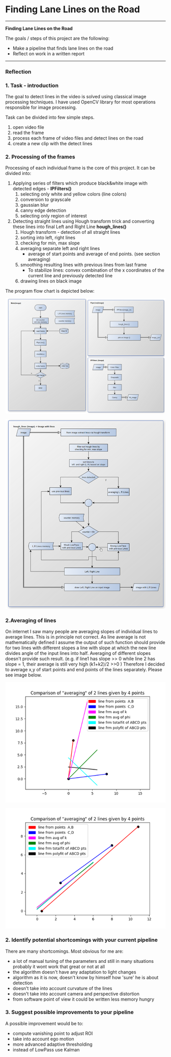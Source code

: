# **Finding Lane Lines on the Road** 



---

**Finding Lane Lines on the Road**

The goals / steps of this project are the following:
* Make a pipeline that finds lane lines on the road
* Reflect on work in a written report

---

### Reflection

### 1. Task - introduction

The goal to detect lines in the video is solved using classical image processing techniques. I have used OpenCV library for most operations responsible for image processing.

Task can be divided into few simple steps.

1. open video file
2. read the frame
3. process each frame of video files and detect lines on the road
4. create a new clip with the detect lines

### 2. Processing of the frames

Processing of each individual frame is the core of this project. It can be divided into:

1. Applying series of filters which produce black&white image with detected edges - **IPFilters()**
   1. selecting only white and yellow colors (line colors)
   2. conversion to grayscale
   3. gaussian blur
   4. canny edge detection
   5. selecting only region of interest
2. Detecting straight lines using Hough transform trick  and converting these lines into final Left and Right Line **hough_lines()**
   1. Hough transform - detection of all straight lines
   2. sorting into left, right lines
   3. checking for min, max slope
   4. averaging separate left and right lines
      - average of start points and average of end points. (see section averaging)
   5. smoothing resulting lines with previous lines from last frame
      - To stabilize lines: convex combination of the x coordinates of the current line and previously detected line
   6. drawing lines on black image

The program flow chart is depicted below:

!['flow diagram'](./documentation/flow_1.png)



!['hough_lines()'](./documentation/hough_lines.png)



### 2.Averaging of lines

On internet I saw many people are averaging slopes of individual lines to average lines. This is in principle not correct. As line average is not mathematically defined I assume the output of such function should provide for two lines with different slopes a line with slope at which the new line divides angle of the input lines into half. Averaging of different slopes doesn't provide such result. (e.g. if line1 has slope >> 0 while line 2 has slope = 1, their average is still very high (k1+k2)/2 >>0 ) Therefore I decided to average x,y of start points and end points of the lines separately. Please see image below.

![](./documentation/LineAveragingDisimilar.png)

![](./documentation/LineAveragingSimilar.png)




### 2. Identify potential shortcomings with your current pipeline

There are many shortcomings. Most obvious for me are:

- a lot of manual tuning of the parameters and still in many situations probably  it wont work that great or not at all
- the algorithm doesn't have any adaptation to light changes
- algorithm as it is now, doesn't know by himself how 'sure' he is about detection
- doesn't take into account curvature of the lines
- doesn't take into account camera and perspective distortion
- from software point of view it could be written less memory hungry


### 3. Suggest possible improvements to your pipeline

A possible improvement would be to:

- compute vanishing point to adjust ROI
- take into account ego motion
- more advanced adaptive thresholding
- instead of LowPass use Kalman 